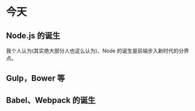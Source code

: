 # 今天

## Node.js 的诞生

我个人认为(其实绝大部分人也这么认为)，Node 的诞生是前端步入新时代的分界点。

## Gulp，Bower 等

## Babel、Webpack 的诞生
